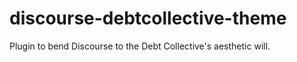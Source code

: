 # discourse-debtcollective-theme

Plugin to bend Discourse to the Debt Collective's aesthetic will.
